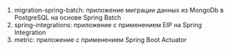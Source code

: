 1) migration-spring-batch: приложение миграции данных из MongoDb в PostgreSQL на основе Spring Batch
2) spring-integrations: приложение c применением EIP на Spring Integration
3) metric: приложение с применением Spring Boot Actuator
